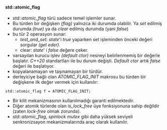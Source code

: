 #### std::atomic_flag
+ _std::atomic_flag_ türü sadece temel işlemler sunar.
+ Bu türden bir değişken _(flag)_ yalnızca iki durumda olabilir. Ya _set_ edilmiş durumda _(true)_ ya da _clear_ edilmiş durumda (yani _false_)
+ bu tür 2 operasyon sunar:
	- _test_and_set_: _state_'i _true_ yaparken set işleminden önceki değeri sorgular _(get eder)_. 
	- clear: _state_' i _false_ değere çeker.
+ varsayılan kurucu işlev _(default ctor)_ nesneyi belirlenmemiş bir değerle başlatır. 
_C++20_ standartları ile bu durum değişti. _Default ctor_ artık _false_ değeri ile başlatıyor.
+ kopyalanamayan ve taşınamayan bir türdür.
+ derleyiciye bağlı olan _ATOMIC_FLAG_INIT_ makrosu bu türden bir değişkene ilk değer vermek için kullanılır: 
```
std::atomic_flag f = ATOMIC_FLAG_INIT; 
```
- Bir kilit mekanizmasının kullanılmadığı garanti edilmektedir.
- Diğer atomik türlerde olan _is_lock_free_ üye fonksiyonuna sahip değildir (zaten _lock-free_ olmak zorunda).
- _std::atomic_flag_, _spinlock mutex_ gibi daha yüksek seviyeli senkronizsayon mekanizmalarında araç olarak kullanılır.
